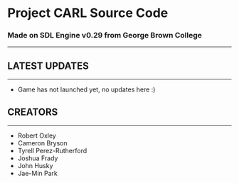 # Project CARL Source Code

### Made on SDL Engine v0.29 from George Brown College
-------------------------------

## LATEST UPDATES
----------------------
- Game has not launched yet, no updates here :)



## CREATORS
-------------
- Robert Oxley
- Cameron Bryson
- Tyrell Perez-Rutherford
- Joshua Frady
- John Husky
- Jae-Min Park
